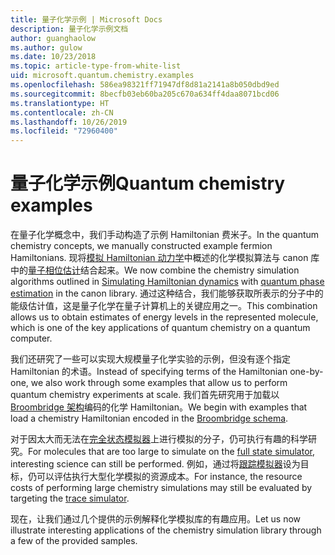 ```yaml
---
title: 量子化学示例 | Microsoft Docs
description: 量子化学示例文档
author: guanghaolow
ms.author: gulow
ms.date: 10/23/2018
ms.topic: article-type-from-white-list
uid: microsoft.quantum.chemistry.examples
ms.openlocfilehash: 586ea98321ff71947df8d81a2141a8b050dbd9ed
ms.sourcegitcommit: 8becfb03eb60ba205c670a634ff4daa8071bcd06
ms.translationtype: HT
ms.contentlocale: zh-CN
ms.lasthandoff: 10/26/2019
ms.locfileid: "72960400"
---
```

# <a name="quantum-chemistry-examples"></a><span data-ttu-id="32037-103">量子化学示例</span><span class="sxs-lookup"><span data-stu-id="32037-103">Quantum chemistry examples</span></span>

<span data-ttu-id="32037-104">在量子化学概念中，我们手动构造了示例 Hamiltonian 费米子。</span><span class="sxs-lookup"><span data-stu-id="32037-104">In the quantum chemistry concepts, we manually constructed example fermion Hamiltonians.</span></span> <span data-ttu-id="32037-105">现将[模拟 Hamiltonian 动力学](xref:microsoft.quantum.libraries.standard.algorithms)中概述的化学模拟算法与 canon 库中的[量子相位估计](xref:microsoft.quantum.libraries.characterization)结合起来。</span><span class="sxs-lookup"><span data-stu-id="32037-105">We now combine the chemistry simulation algorithms outlined in [Simulating Hamiltonian dynamics](xref:microsoft.quantum.libraries.standard.algorithms) with [quantum phase estimation](xref:microsoft.quantum.libraries.characterization) in the canon library.</span></span> <span data-ttu-id="32037-106">通过这种结合，我们能够获取所表示的分子中的能级估计值，这是量子化学在量子计算机上的关键应用之一。</span><span class="sxs-lookup"><span data-stu-id="32037-106">This combination allows us to obtain  estimates of energy levels in the represented molecule, which is one of the key applications of quantum chemistry on a quantum computer.</span></span> 

<span data-ttu-id="32037-107">我们还研究了一些可以实现大规模量子化学实验的示例，但没有逐个指定 Hamiltonian 的术语。</span><span class="sxs-lookup"><span data-stu-id="32037-107">Instead of specifying terms of the Hamiltonian one-by-one, we also work through some examples that allow us to perform quantum chemistry experiments at scale.</span></span> <span data-ttu-id="32037-108">我们首先研究用于加载以 [Broombridge 架构](xref:microsoft.quantum.libraries.chemistry.schema.broombridge)编码的化学 Hamiltonian。</span><span class="sxs-lookup"><span data-stu-id="32037-108">We begin with examples that load a chemistry Hamiltonian encoded in the [Broombridge schema](xref:microsoft.quantum.libraries.chemistry.schema.broombridge).</span></span>

<span data-ttu-id="32037-109">对于因太大而无法在[完全状态模拟器](xref:microsoft.quantum.machines.full-state-simulator)上进行模拟的分子，仍可执行有趣的科学研究。</span><span class="sxs-lookup"><span data-stu-id="32037-109">For molecules that are too large to simulate on the [full state simulator](xref:microsoft.quantum.machines.full-state-simulator), interesting science can still be performed.</span></span> <span data-ttu-id="32037-110">例如，通过将[跟踪模拟器](xref:microsoft.quantum.machines.qc-trace-simulator.intro)设为目标，仍可以评估执行大型化学模拟的资源成本。</span><span class="sxs-lookup"><span data-stu-id="32037-110">For instance, the resource costs of performing large chemistry simulations may still be evaluated by targeting the [trace simulator](xref:microsoft.quantum.machines.qc-trace-simulator.intro).</span></span>

<span data-ttu-id="32037-111">现在，让我们通过几个提供的示例解释化学模拟库的有趣应用。</span><span class="sxs-lookup"><span data-stu-id="32037-111">Let us now illustrate interesting applications of the chemistry simulation library through a few of the provided samples.</span></span>